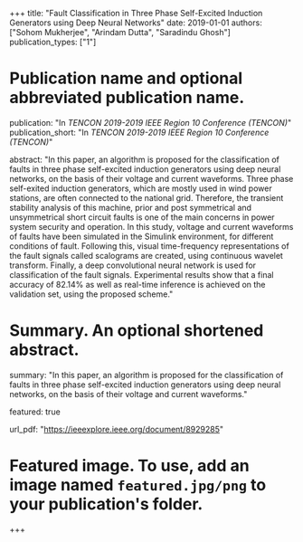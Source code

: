 +++
title: "Fault Classification in Three Phase Self-Excited Induction Generators using Deep Neural Networks"
date: 2019-01-01
authors: ["Sohom Mukherjee", "Arindam Dutta", "Saradindu Ghosh"]
publication_types: ["1"]

# Publication name and optional abbreviated publication name.
publication: "In *TENCON 2019-2019 IEEE Region 10 Conference (TENCON)*"
publication_short: "In *TENCON 2019-2019 IEEE Region 10 Conference (TENCON)*"

abstract: "In this paper, an algorithm is proposed for the classification of faults in three phase self-excited induction generators using deep neural networks, on the basis of their voltage and current waveforms. Three phase self-exited induction generators, which are mostly used in wind power stations, are often connected to the national grid. Therefore, the transient stability analysis of this machine, prior and post symmetrical and unsymmetrical short circuit faults is one of the main concerns in power system security and operation. In this study, voltage and current waveforms of faults have been simulated in the Simulink environment, for different conditions of fault. Following this, visual time-frequency representations of the fault signals called scalograms are created, using continuous wavelet transform. Finally, a deep convolutional neural network is used for classification of the fault signals. Experimental results show that a final accuracy of 82.14% as well as real-time inference is achieved on the validation set, using the proposed scheme."

# Summary. An optional shortened abstract.
summary: "In this paper, an algorithm is proposed for the classification of faults in three phase self-excited induction generators using deep neural networks, on the basis of their voltage and current waveforms."

featured: true

url_pdf: "https://ieeexplore.ieee.org/document/8929285"

# Featured image. To use, add an image named `featured.jpg/png` to your publication's folder. 
+++

